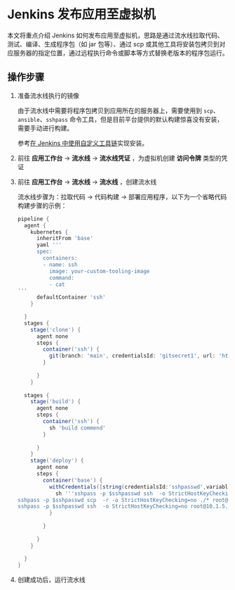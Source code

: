 # Jenkins 发布应用至虚拟机

本文将重点介绍 Jenkins 如何发布应用至虚拟机，思路是通过流水线拉取代码、测试、编译、生成程序包（如 jar 包等）、通过
scp 或其他工具将安装包拷贝到对应服务器的指定位置，通过远程执行命令或脚本等方式替换老版本的程序包运行。

## 操作步骤

1. 准备流水线执行的镜像

    由于流水线中需要将程序包拷贝到应用所在的服务器上，需要使用到 `scp`、`ansible`、`sshpass` 命令工具，但是目前平台提供的默认构建惊喜没有安装，需要手动进行构建。
    
    参考[在 Jenkins 中使用自定义工具链](../../quickstart/jenkins-custom.md)实现安装。

1. 前往 **应用工作台** -> **流水线** -> **流水线凭证** ，为虚拟机创建  **访问令牌**  类型的凭证

    <!-- add images later -->

1. 前往 **应用工作台** -> **流水线** -> **流水线** ，创建流水线

    流水线步骤为：拉取代码 -> 代码构建 -> 部署应用程序，以下为一个省略代码构建步骤的示例：

    ```groovy
    pipeline {
      agent {
        kubernetes {
          inheritFrom 'base'
          yaml '''
          spec:
            containers:
            - name: ssh
              image: your-custom-tooling-image
              command: 
              - cat
    '''
          defaultContainer 'ssh'
        }
    
      }  
      stages {
        stage('clone') {
          agent none
          steps {
            container('ssh') {
              git(branch: 'main', credentialsId: 'gitsecret1', url: 'https://gitlab.daocloud.cn/***/***.git')
            }
     
          }
        }
      
      stages {
        stage('build') {
          agent none
          steps {
            container('ssh') {
              sh 'build commend'
            }
     
          }
        }
        stage('deploy') {
          agent none
          steps {
            container('base') {
              withCredentials([string(credentialsId:'sshpasswd',variable:'sshpasswd')]) {
                sh '''sshpass -p $sshpasswd ssh  -o StrictHostKeyChecking=no root@10.1.5.53 mv -f /usr/share/nginx/html/* /tmp
    sshpass -p $sshpasswd scp  -r -o StrictHostKeyChecking=no ./* root@10.1.5.53:/usr/share/nginx/html/
    sshpass -p $sshpasswd ssh  -o StrictHostKeyChecking=no root@10.1.5.53 nginx -s reload'''
              }
     
            }
     
          }
        }
     
      }
    }

1. 创建成功后，运行流水线

